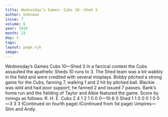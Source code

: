 ```yaml
---
title: Wednesday’s Games: Cubs 10--Shed 3
author: Unknown
issue: 7
volume: 6
year: 1916
month: 23
day: V
tags:
layout: page.njk
image:
---
```

Wednesday’s Games    Cubs 10—Shed 3      In a farcical contest the Cubs assaulted the apathetic Sheds 10 runs to 3.   The Shed team was a bit wabbly in the field and were credited with several misplays.    Bobby pitched a strong game for the Cubs, fanning 7, walking 1 and 2 hit by pitched ball.    Blackie was wild and had poor support; he fanned 2 and issued 7 passes.    Bank’s home run and the fielding of Taylor and Albie featured the game.   Score by innings as follows:   R. H. E. Cubs 2 4 1 2 1 0 0 0—10 6 0 Shed 1 1 0 0 0 1 0 0—3 3 3    (Continued on fourth page)      (Continued from 1st page)   Umpires—Slim and Andy.   
